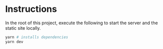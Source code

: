 # Instructions

In the root of this project, execute the following to start the server and the static site locally.

```bash
yarn # installs dependencies
yarn dev
```
